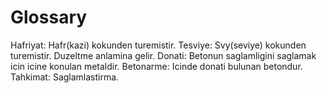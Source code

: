 # Glossary

Hafriyat: Hafr(kazi) kokunden turemistir. 
Tesviye: Svy(seviye) kokunden turemistir. Duzeltme anlamina gelir.
Donati: Betonun saglamligini saglamak icin icine konulan metaldir.
Betonarme: Icinde donati bulunan betondur.
Tahkimat: Saglamlastirma.
